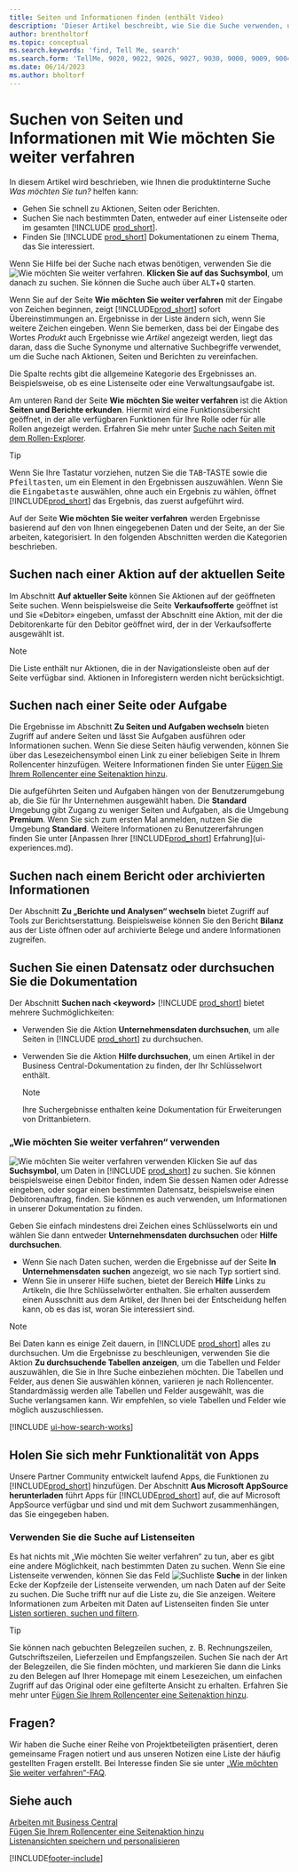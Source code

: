 ```yaml
---
title: Seiten und Informationen finden (enthält Video)
description: 'Dieser Artikel beschreibt, wie Sie die Suche verwenden, um Aktionen, Seiten, Berichte, Dokumentation und Daten sowie andere Apps und Beratungsdienste zu finden.'
author: brentholtorf
ms.topic: conceptual
ms.search.keywords: 'find, Tell Me, search'
ms.search.form: 'TellMe, 9020, 9022, 9026, 9027, 9030, 9000, 9009, 9004, 9005, 9024, 9006, 9007, 9010, 9016, 9017'
ms.date: 06/14/2023
ms.author: bholtorf
---
```

# <a name="finding-pages-and-information-with-tell-me"></a>Suchen von Seiten und Informationen mit Wie möchten Sie weiter verfahren

In diesem Artikel wird beschrieben, wie Ihnen die produktinterne Suche *Was möchten Sie tun?* helfen kann: 

* Gehen Sie schnell zu Aktionen, Seiten oder Berichten.
* Suchen Sie nach bestimmten Daten, entweder auf einer Listenseite oder im gesamten [!INCLUDE [prod_short](includes/prod_short.md)].
* Finden Sie [!INCLUDE [prod_short](includes/prod_short.md)] Dokumentationen zu einem Thema, das Sie interessiert.

<!-- ![!VIDEO https://go.microsoft.com/fwlink/?linkid=2086048] -->

Wenn Sie Hilfe bei der Suche nach etwas benötigen, verwenden Sie die ![Wie möchten Sie weiter verfahren.](media/ui-search/search.png "Nach Seite oder Bericht suchen") **Klicken Sie auf das Suchsymbol**, um danach zu suchen. Sie können die Suche auch über <kbd>ALT</kbd>+<kbd>Q</kbd> starten.

Wenn Sie auf der Seite **Wie möchten Sie weiter verfahren** mit der Eingabe von Zeichen beginnen, zeigt [!INCLUDE[prod_short](includes/prod_short.md)] sofort Übereinstimmungen an. Ergebnisse in der Liste ändern sich, wenn Sie weitere Zeichen eingeben. Wenn Sie bemerken, dass bei der Eingabe des Wortes *Produkt* auch Ergebnisse wie *Artikel* angezeigt werden, liegt das daran, dass die Suche Synonyme und alternative Suchbegriffe verwendet, um die Suche nach Aktionen, Seiten und Berichten zu vereinfachen.

Die Spalte rechts gibt die allgemeine Kategorie des Ergebnisses an. Beispielsweise, ob es eine Listenseite oder eine Verwaltungsaufgabe ist.  

Am unteren Rand der Seite **Wie möchten Sie weiter verfahren** ist die Aktion **Seiten und Berichte erkunden**. Hiermit wird eine Funktionsübersicht geöffnet, in der alle verfügbaren Funktionen für Ihre Rolle oder für alle Rollen angezeigt werden. Erfahren Sie mehr unter [Suche nach Seiten mit dem Rollen-Explorer](ui-role-explorer.md).

> [!TIP]  
> Wenn Sie Ihre Tastatur vorziehen, nutzen Sie die <kbd>TAB</kbd>-TASTE sowie die <kbd>Pfeiltasten</kbd>, um ein Element in den Ergebnissen auszuwählen. Wenn Sie die <kbd>Eingabetaste</kbd> auswählen, ohne auch ein Ergebnis zu wählen, öffnet [!INCLUDE[prod_short](includes/prod_short.md)] das Ergebnis, das zuerst aufgeführt wird.

Auf der Seite **Wie möchten Sie weiter verfahren** werden Ergebnisse basierend auf den von Ihnen eingegebenen Daten und der Seite, an der Sie arbeiten, kategorisiert. In den folgenden Abschnitten werden die Kategorien beschrieben.

## <a name="find-an-action-on-the-current-page"></a>Suchen nach einer Aktion auf der aktuellen Seite

Im Abschnitt **Auf aktueller Seite** können Sie Aktionen auf der geöffneten Seite suchen. Wenn beispielsweise die Seite **Verkaufsofferte** geöffnet ist und Sie «Debitor» eingeben, umfasst der Abschnitt eine Aktion, mit der die Debitorenkarte für den Debitor geöffnet wird, der in der Verkaufsofferte ausgewählt ist.

> [!NOTE]  
> Die Liste enthält nur Aktionen, die in der Navigationsleiste oben auf der Seite verfügbar sind. Aktionen in Inforegistern werden nicht berücksichtigt.  

## <a name="find-a-page-or-a-task"></a>Suchen nach einer Seite oder Aufgabe

Die Ergebnisse im Abschnitt **Zu Seiten und Aufgaben wechseln** bieten Zugriff auf andere Seiten und lässt Sie Aufgaben ausführen oder Informationen suchen. Wenn Sie diese Seiten häufig verwenden, können Sie über das Lesezeichensymbol einen Link zu einer beliebigen Seite in Ihrem Rollencenter hinzufügen. Weitere Informationen finden Sie unter [Fügen Sie Ihrem Rollencenter eine Seitenaktion hinzu](ui-bookmarks.md).

Die aufgeführten Seiten und Aufgaben hängen von der Benutzerumgebung ab, die Sie für Ihr Unternehmen ausgewählt haben. Die **Standard** Umgebung gibt Zugang zu weniger Seiten und Aufgaben, als die Umgebung **Premium**. Wenn Sie sich zum ersten Mal anmelden, nutzen Sie die Umgebung **Standard**. Weitere Informationen zu Benutzererfahrungen finden Sie unter [Anpassen Ihrer [!INCLUDE[prod_short](includes/prod_short.md)] Erfahrung](ui-experiences.md).

## <a name="find-a-report-or-archived-information"></a>Suchen nach einem Bericht oder archivierten Informationen

Der Abschnitt **Zu „Berichte und Analysen“ wechseln** bietet Zugriff auf Tools zur Berichtserstattung. Beispielsweise können Sie den Bericht **Bilanz** aus der Liste öffnen oder auf archivierte Belege und andere Informationen zugreifen.  

## <a name="find-a-record-or-search-the-documentation"></a>Suchen Sie einen Datensatz oder durchsuchen Sie die Dokumentation

Der Abschnitt **Suchen nach \<keyword\>** [!INCLUDE [prod_short](includes/prod_short.md)] bietet mehrere Suchmöglichkeiten:

* Verwenden Sie die Aktion **Unternehmensdaten durchsuchen**, um alle Seiten in [!INCLUDE [prod_short](includes/prod_short.md)] zu durchsuchen.
* Verwenden Sie die Aktion **Hilfe durchsuchen**, um einen Artikel in der Business Central-Dokumentation zu finden, der Ihr Schlüsselwort enthält.

  > [!NOTE]  
  > Ihre Suchergebnisse enthalten keine Dokumentation für Erweiterungen von Drittanbietern.

### <a name="use-tell-me-what-you-want-to-do"></a>„Wie möchten Sie weiter verfahren“ verwenden

![Wie möchten Sie weiter verfahren](media/ui-search/search.png "Nach Seite oder Bericht suchen") verwenden Klicken Sie auf das **Suchsymbol**, um Daten in [!INCLUDE [prod_short](includes/prod_short.md)] zu suchen. Sie können beispielsweise einen Debitor finden, indem Sie dessen Namen oder Adresse eingeben, oder sogar einen bestimmten Datensatz, beispielsweise einen Debitorenauftrag, finden. Sie können es auch verwenden, um Informationen in unserer Dokumentation zu finden.

Geben Sie einfach mindestens drei Zeichen eines Schlüsselworts ein und wählen Sie dann entweder **Unternehmensdaten durchsuchen** oder **Hilfe durchsuchen**.

* Wenn Sie nach Daten suchen, werden die Ergebnisse auf der Seite **In Unternehmensdaten suchen** angezeigt, wo sie nach Typ sortiert sind.  
* Wenn Sie in unserer Hilfe suchen, bietet der Bereich **Hilfe** Links zu Artikeln, die Ihre Schlüsselwörter enthalten. Sie erhalten ausserdem einen Ausschnitt aus dem Artikel, der Ihnen bei der Entscheidung helfen kann, ob es das ist, woran Sie interessiert sind.

> [!NOTE]
> Bei Daten kann es einige Zeit dauern, in [!INCLUDE [prod_short](includes/prod_short.md)] alles zu durchsuchen. Um die Ergebnisse zu beschleunigen, verwenden Sie die Aktion **Zu durchsuchende Tabellen anzeigen**, um die Tabellen und Felder auszuwählen, die Sie in Ihre Suche einbeziehen möchten. Die Tabellen und Felder, aus denen Sie auswählen können, variieren je nach Rollencenter. Standardmässig werden alle Tabellen und Felder ausgewählt, was die Suche verlangsamen kann. Wir empfehlen, so viele Tabellen und Felder wie möglich auszuschliessen.

[!INCLUDE [ui-how-search-works](includes/ui-how-search-works.md)]

## <a name="get-more-functionality-from-apps"></a>Holen Sie sich mehr Funktionalität von Apps

Unsere Partner Community entwickelt laufend Apps, die Funktionen zu [!INCLUDE[prod_short](includes/prod_short.md)] hinzufügen. Der Abschnitt **Aus Microsoft AppSource herunterladen** führt Apps für [!INCLUDE[prod_short](includes/prod_short.md)] auf, die auf Microsoft AppSource verfügbar und sind und mit dem Suchwort zusammenhängen, das Sie eingegeben haben.

### <a name="use-search-on-list-pages"></a>Verwenden Sie die Suche auf Listenseiten

Es hat nichts mit „Wie möchten Sie weiter verfahren“ zu tun, aber es gibt eine andere Möglichkeit, nach bestimmten Daten zu suchen. Wenn Sie eine Listenseite verwenden, können Sie das Feld ![Suchliste](media/ui-search/search-list.png "Symbol für die Suchliste") **Suche** in der linken Ecke der Kopfzeile der Listenseite verwenden, um nach Daten auf der Seite zu suchen. Die Suche trifft nur auf die Liste zu, die Sie anzeigen. Weitere Informationen zum Arbeiten mit Daten auf Listenseiten finden Sie unter [Listen sortieren, suchen und filtern](ui-enter-criteria-filters.md).  

> [!TIP]
> Sie können nach gebuchten Belegzeilen suchen, z. B. Rechnungszeilen, Gutschriftszeilen, Lieferzeilen und Empfangszeilen. Suchen Sie nach der Art der Belegzeilen, die Sie finden möchten, und markieren Sie dann die Links zu den Belegen auf Ihrer Homepage mit einem Lesezeichen, um einfachen Zugriff auf das Original oder eine gefilterte Ansicht zu erhalten. Erfahren Sie mehr unter [Fügen Sie Ihrem Rollencenter eine Seitenaktion hinzu](ui-bookmarks.md).

## <a name="questions"></a>Fragen?

Wir haben die Suche einer Reihe von Projektbeteiligten präsentiert, deren gemeinsame Fragen notiert und aus unseren Notizen eine Liste der häufig gestellten Fragen erstellt. Bei Interesse finden Sie sie unter [„Wie möchten Sie weiter verfahren“-FAQ](ui-search-faq.md).

## <a name="see-also"></a>Siehe auch

[Arbeiten mit Business Central](ui-work-product.md)  
[Fügen Sie Ihrem Rollencenter eine Seitenaktion hinzu](ui-bookmarks.md)  
[Listenansichten speichern und personalisieren](ui-views.md)  

[!INCLUDE[footer-include](includes/footer-banner.md)]
